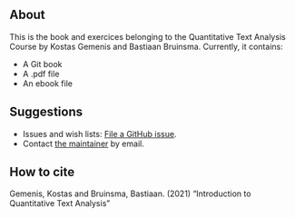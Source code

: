 ## About

This is the book and exercices belonging to the Quantitative Text Analysis Course by Kostas Gemenis and Bastiaan Bruinsma. Currently, it contains:

- A Git book
- A .pdf file
- An ebook file

## Suggestions

- Issues and wish lists: [File a GitHub
  issue](https://github.com/SCJBruinsma/qta-book/issues).
- Contact [the maintainer](mailto:sebastianus.bruinsma@chalmers.se) by email.

## How to cite

Gemenis, Kostas and Bruinsma, Bastiaan. (2021) “Introduction to Quantitative Text Analysis”
